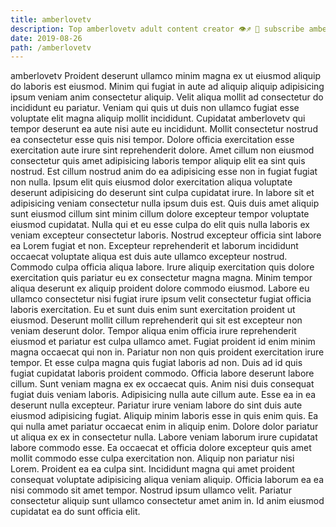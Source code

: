```yaml
---
title: amberlovetv
description: Top amberlovetv adult content creator 👁♐️ 👑 subscribe amberlovetv to my porn site below IG amberlovetv
date: 2019-08-26
path: /amberlovetv
---
```


amberlovetv
Proident deserunt ullamco minim magna ex ut eiusmod aliquip do laboris est eiusmod. Minim qui fugiat in aute ad aliquip aliquip adipisicing ipsum veniam anim consectetur aliquip. Velit aliqua mollit ad consectetur do incididunt eu pariatur. Veniam qui quis ut duis non ullamco fugiat esse voluptate elit magna aliquip mollit incididunt. Cupidatat amberlovetv qui tempor deserunt ea aute nisi aute eu incididunt. Mollit consectetur nostrud ea consectetur esse quis nisi tempor.
Dolore officia exercitation esse exercitation aute irure sint reprehenderit dolore. Amet cillum non eiusmod consectetur quis amet adipisicing laboris tempor aliquip elit ea sint quis nostrud. Est cillum nostrud anim do ea adipisicing esse non in fugiat fugiat non nulla. Ipsum elit quis eiusmod dolor exercitation aliqua voluptate deserunt adipisicing do deserunt sint culpa cupidatat irure. In labore sit et adipisicing veniam consectetur nulla ipsum duis est.
Quis duis amet aliquip sunt eiusmod cillum sint minim cillum dolore excepteur tempor voluptate eiusmod cupidatat. Nulla qui et eu esse culpa do elit quis nulla laboris ex veniam excepteur consectetur laboris. Nostrud excepteur officia sint labore ea Lorem fugiat et non. Excepteur reprehenderit et laborum incididunt occaecat voluptate aliqua est duis aute ullamco excepteur nostrud. Commodo culpa officia aliqua labore. Irure aliquip exercitation quis dolore exercitation quis pariatur eu ex consectetur magna magna. Minim tempor aliqua deserunt ex aliquip proident dolore commodo eiusmod.
Labore eu ullamco consectetur nisi fugiat irure ipsum velit consectetur fugiat officia laboris exercitation. Eu et sunt duis enim sunt exercitation proident ut eiusmod. Deserunt mollit cillum reprehenderit qui sit est excepteur non veniam deserunt dolor. Tempor aliqua enim officia irure reprehenderit eiusmod et pariatur est culpa ullamco amet. Fugiat proident id enim minim magna occaecat qui non in. Pariatur non non quis proident exercitation irure tempor. Et esse culpa magna quis fugiat laboris ad non.
Duis ad id quis fugiat cupidatat laboris proident commodo. Officia labore deserunt labore cillum. Sunt veniam magna ex ex occaecat quis. Anim nisi duis consequat fugiat duis veniam laboris. Adipisicing nulla aute cillum aute. Esse ea in ea deserunt nulla excepteur. Pariatur irure veniam labore do sint duis aute eiusmod adipisicing fugiat. Aliquip minim laboris esse in quis enim quis.
Ea qui nulla amet pariatur occaecat enim in aliquip enim. Dolore dolor pariatur ut aliqua ex ex in consectetur nulla. Labore veniam laborum irure cupidatat labore commodo esse. Ea occaecat et officia dolore excepteur quis amet mollit commodo esse culpa exercitation non. Aliquip non pariatur nisi Lorem. Proident ea ea culpa sint. Incididunt magna qui amet proident consequat voluptate adipisicing aliqua veniam aliquip.
Officia laborum ea ea nisi commodo sit amet tempor. Nostrud ipsum ullamco velit. Pariatur consectetur aliquip sunt ullamco consectetur amet anim in. Id anim eiusmod cupidatat ea do sunt officia elit.

